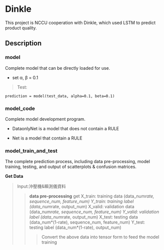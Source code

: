 # Dinkle

This project is NCCU cooperation with Dinkle, which used LSTM to predict product quality.

## Description

### model

Complete model that can be directly loaded for use.

- set α, β = 0.1

> Test:

`prediction = model(test_data, alpha=0.1, beta=0.1)`

### model_code

Complete model development program.

- DataonlyNet is a model that does not contain a RULE

- Net is a model that contain a RULE

### model_train_and_test

The complete prediction process, including data pre-processing, model training, testing, and output of scatterplots & confusion matrices. 

**Get Data**
> Input:沖壓機&瞬測儀資料
>>**data pre-processing**
>>get X_train: training data (data_num*rate, sequence_num, feature_num)
>>Y_train: training label (data_num*rate, output_num)
>>      X_valid: validation data (data_num*rate, sequence_num, feature_num)
>>      Y_valid: validation label (data_num*rate, output_num)
>>      X_test: testing data (data_num*(1-rate), sequence_num, feature_num)
>>      Y_test: testing label (data_num*(1-rate), output_num)
>>>Convert the above data into tensor form to feed the model training     

